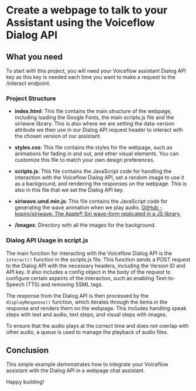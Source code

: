 # Create a webpage to talk to your Assistant using the Voiceflow Dialog API

## What you need

To start with this project, you will need your Voiceflow assistant Dialog API key as this key is needed each time you want to make a request to the /interact endpoint.


### Project Structure

- **index.html**: This file contains the main structure of the webpage, including loading the Google Fonts, the main scripts.js file and the siriwave library.
This is also where we are setting the data-version attribute we then use in our Dialog API request header to interact with the chosen version of our assistant.

- **styles.css**: This file contains the styles for the webpage, such as animations for fading in and out, and other visual elements. You can customize this file to match your own design preferences.

- **scripts.js**: This file contains the JavaScript code for handling the interaction with the Voiceflow Dialog API, set a random image to use it as a background, and rendering the responses on the webpage. This is also in this file that we set the Dialog API key.

- **siriwave.umd.min.js**: This file contains the JavaScript code for generating the wave animation when we play audio.
[GitHub - kopiro/siriwave: The Apple® Siri wave-form replicated in a JS library.](https://github.com/kopiro/siriwave)

- **/images**: Directory with all the images for the background.


### Dialog API Usage in script.js

The main function for interacting with the Voiceflow Dialog API is the `interact()` function in the scripts.js file. This function sends a POST request to the Dialog API with the necessary headers, including the Version ID and API key. It also includes a config object in the body of the request to configure certain aspects of the interaction, such as enabling Text-to-Speech (TTS) and removing SSML tags.

The response from the Dialog API is then processed by the `displayResponse()` function, which iterates through the items in the response and renders them on the webpage. This includes handling speak steps with text and audio, text steps, and visual steps with images.

To ensure that the audio plays at the correct time and does not overlap with other audio, a queue is used to manage the playback of audio files.

## Conclusion

This simple example demonstrates how to integrate your Voiceflow assistant with the Dialog API in a webpage chat assistant.

Happy building!
